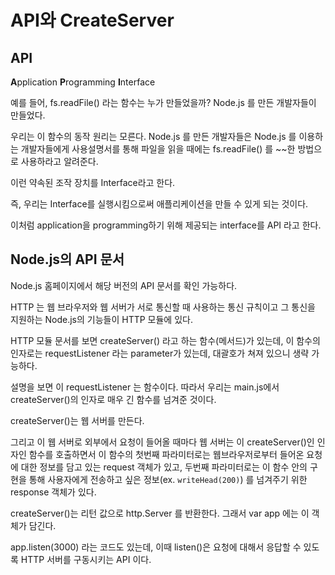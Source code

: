 # API와 CreateServer

## API

**A**pplication **P**rogramming **I**nterface

예를 들어, fs.readFile() 라는 함수는 누가 만들었을까? Node.js 를 만든 개발자들이 만들었다.

우리는 이 함수의 동작 원리는 모른다. Node.js 를 만든 개발자들은 Node.js 를 이용하는 개발자들에게 사용설명서를 통해 파일을 읽을 때에는 fs.readFile() 를 ~~한 방법으로 사용하라고 알려준다.

이런 약속된 조작 장치를 Interface라고 한다.

즉, 우리는 Interface를 실행시킴으로써 애플리케이션을 만들 수 있게 되는 것이다.

이처럼 application을 programming하기 위해 제공되는 interface를 API 라고 한다.

## Node.js의 API 문서

Node.js 홈페이지에서 해당 버전의 API 문서를 확인 가능하다.

HTTP 는 웹 브라우저와 웹 서버가 서로 통신할 때 사용하는 통신 규칙이고 그 통신을 지원하는 Node.js의 기능들이 HTTP 모듈에 있다.

HTTP 모듈 문서를 보면 createServer() 라고 하는 함수(메서드)가 있는데, 이 함수의 인자로는 requestListener 라는 parameter가 있는데, 대괄호가 쳐져 있으니 생략 가능하다.

설명을 보면 이 requestListener 는 함수이다. 따라서 우리는 main.js에서 createServer()의 인자로 매우 긴 함수를 넘겨준 것이다.

createServer()는 웹 서버를 만든다.

그리고 이 웹 서버로 외부에서 요청이 들어올 때마다 웹 서버는 이 createServer()인 인자인 함수를 호출하면서 이 함수의 첫번째 파라미터로는 웹브라우저로부터 들어온 요청에 대한 정보를 담고 있는 request 객체가 있고, 두번째 파라미터로는 이 함수 안의 구현을 통해 사용자에게 전송하고 싶은 정보(ex. `writeHead(200)`) 를 넘겨주기 위한 response 객체가 있다.

createServer()는 리턴 값으로 http.Server 를 반환한다. 그래서 var app 에는 이 객체가 담긴다.

app.listen(3000) 라는 코드도 있는데, 이때 listen()은 요청에 대해서 응답할 수 있도록 HTTP 서버를 구동시키는 API 이다.
